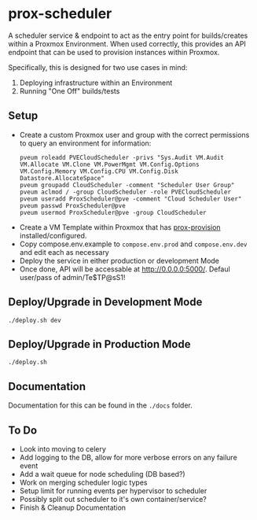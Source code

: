 prox-scheduler
====

A scheduler service & endpoint to act as the entry point for builds/creates within a Proxmox Environment. When used correctly, this provides an API endpoint that can be used to provision instances within Proxmox.

Specifically, this is designed for two use cases in mind:
  1. Deploying infrastructure within an Environment
  2. Running "One Off" builds/tests

Setup
----
  * Create a custom Proxmox user and group with the correct permissions to query an environment for information:
    ```
    pveum roleadd PVECloudScheduler -privs "Sys.Audit VM.Audit VM.Allocate VM.Clone VM.PowerMgmt VM.Config.Options VM.Config.Memory VM.Config.CPU VM.Config.Disk Datastore.AllocateSpace"
    pveum groupadd CloudScheduler -comment "Scheduler User Group"
    pveum aclmod / -group CloudScheduler -role PVECloudScheduler
    pveum useradd ProxScheduler@pve -comment "Cloud Scheduler User"
    pveum passwd ProxScheduler@pve
    pveum usermod ProxScheduler@pve -group CloudScheduler
    ```
  * Create a VM Template within Proxmox that has [prox-provision](https://github.com/riptidewave93/prox-provision) installed/configured.
  * Copy compose.env.example to `compose.env.prod` and `compose.env.dev` and edit each as necessary
  * Deploy the service in either production or development Mode
  * Once done, API will be accessable at http://0.0.0.0:5000/. Defaul user/pass of admin/Te$TP@sS1!

Deploy/Upgrade in Development Mode
----
```
./deploy.sh dev
```

Deploy/Upgrade in Production Mode
----
```
./deploy.sh
```

Documentation
----
Documentation for this can be found in the `./docs` folder.

To Do
----
  * Look into moving to celery
  * Add logging to the DB, allow for more verbose errors on any failure event
  * Add a wait queue for node scheduling (DB based?)
  * Work on merging scheduler logic types
  * Setup limit for running events per hypervisor to scheduler
  * Possibly split out scheduler to it's own container/service?
  * Finish & Cleanup Documentation

